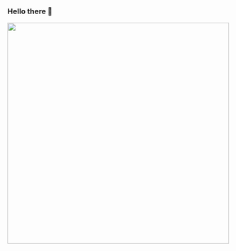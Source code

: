 ### Hello there 👋

<img src="https://i.kym-cdn.com/photos/images/newsfeed/001/839/037/8a4.png" width="500" />

<!--
**KenjiNishi/KenjiNishi** is a ✨ _special_ ✨ repository because its `README.md` (this file) appears on your GitHub profile.

Here are some ideas to get you started:

- 🔭 I’m currently working on ...
- 🌱 I’m currently learning ...
- 👯 I’m looking to collaborate on ...
- 🤔 I’m looking for help with ...
- 💬 Ask me about ...
- 📫 How to reach me: ...
- 😄 Pronouns: ...
- ⚡ Fun fact: ...
-->
